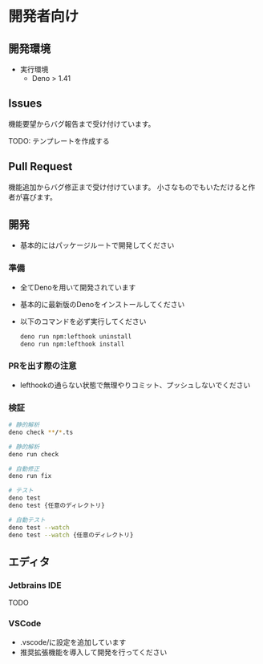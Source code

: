 # 開発者向け

## 開発環境

- 実行環境
  - Deno > 1.41

## Issues

機能要望からバグ報告まで受け付けています。

TODO: テンプレートを作成する

## Pull Request

機能追加からバグ修正まで受け付けています。
小さなものでもいただけると作者が喜びます。

## 開発

- 基本的にはパッケージルートで開発してください

### 準備

- 全てDenoを用いて開発されています
- 基本的に最新版のDenoをインストールしてください
- 以下のコマンドを必ず実行してください

  ```bash
  deno run npm:lefthook uninstall
  deno run npm:lefthook install
  ```

### PRを出す際の注意

- lefthookの通らない状態で無理やりコミット、プッシュしないでください

### 検証

```bash
# 静的解析
deno check **/*.ts

# 静的解析
deno run check

# 自動修正
deno run fix

# テスト
deno test
deno test {任意のディレクトリ}

# 自動テスト
deno test --watch
deno test --watch {任意のディレクトリ}
```

## エディタ

### Jetbrains IDE

TODO

### VSCode

- .vscode/に設定を追加しています
- 推奨拡張機能を導入して開発を行ってください
